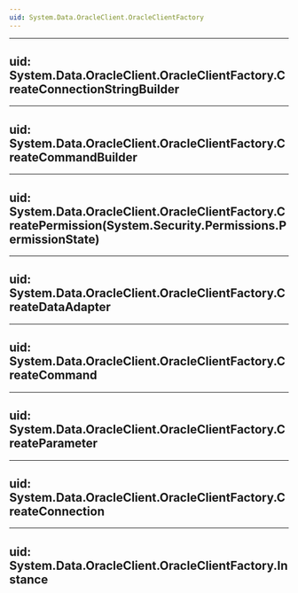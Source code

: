 ```yaml
---
uid: System.Data.OracleClient.OracleClientFactory
---
```


---
uid: System.Data.OracleClient.OracleClientFactory.CreateConnectionStringBuilder
---

---
uid: System.Data.OracleClient.OracleClientFactory.CreateCommandBuilder
---

---
uid: System.Data.OracleClient.OracleClientFactory.CreatePermission(System.Security.Permissions.PermissionState)
---

---
uid: System.Data.OracleClient.OracleClientFactory.CreateDataAdapter
---

---
uid: System.Data.OracleClient.OracleClientFactory.CreateCommand
---

---
uid: System.Data.OracleClient.OracleClientFactory.CreateParameter
---

---
uid: System.Data.OracleClient.OracleClientFactory.CreateConnection
---

---
uid: System.Data.OracleClient.OracleClientFactory.Instance
---
